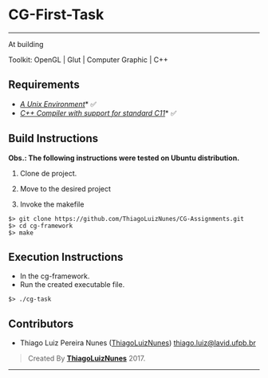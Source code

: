 # CG-First-Task
---
At building

Toolkit: OpenGL | Glut | Computer Graphic | C++

## Requirements ###

* *[A Unix Environment](https://www.ubuntu.com/)** :white_check_mark:
* *[C++ Compiler with support for standard C11]()** :white_check_mark:

## Build Instructions ###

**Obs.: The following instructions were tested on Ubuntu distribution.**

1. Clone de project.

2. Move to the desired project

3. Invoke the makefile

```
$> git clone https://github.com/ThiagoLuizNunes/CG-Assignments.git
$> cd cg-framework
$> make 
```

## Execution Instructions ##
* In the cg-framework.
* Run the created executable file.

```
$> ./cg-task
```

## Contributors

* Thiago Luiz Pereira Nunes ([ThiagoLuizNunes](https://github.com/ThiagoLuizNunes)) thiago.luiz@lavid.ufpb.br

>Created By **[ThiagoLuizNunes](https://www.linkedin.com/in/thiago-luiz-507483112/)** 2017.

---
